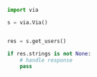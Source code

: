 <!-- Start SDK Example Usage [usage] -->
```python
import via

s = via.Via()


res = s.get_users()

if res.strings is not None:
    # handle response
    pass

```
<!-- End SDK Example Usage [usage] -->